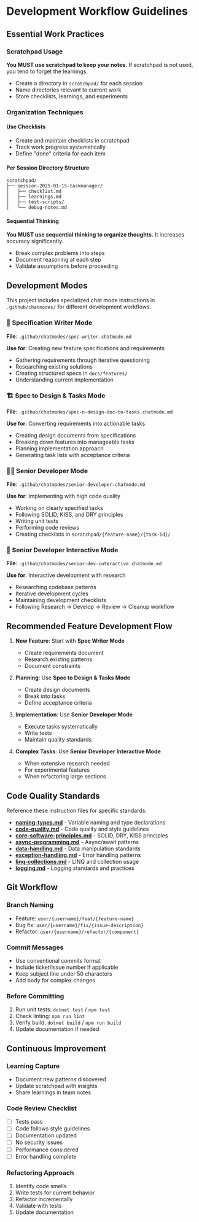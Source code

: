 # Development Workflow Guidelines

## Essential Work Practices

### Scratchpad Usage
**You MUST use scratchpad to keep your notes.** If scratchpad is not used, you tend to forget the learnings.

- Create a directory in `scratchpad/` for each session
- Name directories relevant to current work
- Store checklists, learnings, and experiments

### Organization Techniques

#### Use Checklists
- Create and maintain checklists in scratchpad
- Track work progress systematically
- Define "done" criteria for each item

#### Per Session Directory Structure
```
scratchpad/
├── session-2025-01-15-taskmanager/
│   ├── checklist.md
│   ├── learnings.md
│   ├── test-scripts/
│   └── debug-notes.md
```

#### Sequential Thinking
**You MUST use sequential thinking to organize thoughts.** It increases accuracy significantly.
- Break complex problems into steps
- Document reasoning at each step
- Validate assumptions before proceeding

## Development Modes

This project includes specialized chat mode instructions in `.github/chatmodes/` for different development workflows.

### 📝 Specification Writer Mode
**File**: `.github/chatmodes/spec-writer.chatmode.md`

**Use for**: Creating new feature specifications and requirements
- Gathering requirements through iterative questioning
- Researching existing solutions
- Creating structured specs in `docs/features/`
- Understanding current implementation

### 🏗️ Spec to Design & Tasks Mode
**File**: `.github/chatmodes/spec-n-design-doc-to-tasks.chatmode.md`

**Use for**: Converting requirements into actionable tasks
- Creating design documents from specifications
- Breaking down features into manageable tasks
- Planning implementation approach
- Generating task lists with acceptance criteria

### 👨‍💻 Senior Developer Mode
**File**: `.github/chatmodes/senior-developer.chatmode.md`

**Use for**: Implementing with high code quality
- Working on clearly specified tasks
- Following SOLID, KISS, and DRY principles
- Writing unit tests
- Performing code reviews
- Creating checklists in `scratchpad/{feature-name}/{task-id}/`

### 🔄 Senior Developer Interactive Mode
**File**: `.github/chatmodes/senior-dev-interactive.chatmode.md`

**Use for**: Interactive development with research
- Researching codebase patterns
- Iterative development cycles
- Maintaining development checklists
- Following Research → Develop → Review → Cleanup workflow

## Recommended Feature Development Flow

1. **New Feature**: Start with **Spec Writer Mode**
   - Create requirements document
   - Research existing patterns
   - Document constraints

2. **Planning**: Use **Spec to Design & Tasks Mode**
   - Create design documents
   - Break into tasks
   - Define acceptance criteria

3. **Implementation**: Use **Senior Developer Mode**
   - Execute tasks systematically
   - Write tests
   - Maintain quality standards

4. **Complex Tasks**: Use **Senior Developer Interactive Mode**
   - When extensive research needed
   - For experimental features
   - When refactoring large sections

## Code Quality Standards

Reference these instruction files for specific standards:

- **[naming-types.md](./naming-types.md)** - Variable naming and type declarations
- **[code-quality.md](./code-quality.md)** - Code quality and style guidelines
- **[core-software-principles.md](./core-software-principles.md)** - SOLID, DRY, KISS principles
- **[async-programming.md](./async-programming.md)** - Async/await patterns
- **[data-handling.md](./data-handling.md)** - Data manipulation standards
- **[exception-handling.md](./exception-handling.md)** - Error handling patterns
- **[linq-collections.md](./linq-collections.md)** - LINQ and collection usage
- **[logging.md](./logging.md)** - Logging standards and practices

## Git Workflow

### Branch Naming
- Feature: `user/{username}/feat/{feature-name}`
- Bug fix: `user/{username}/fix/{issue-description}`
- Refactor: `user/{username}/refactor/{component}`

### Commit Messages
- Use conventional commits format
- Include ticket/issue number if applicable
- Keep subject line under 50 characters
- Add body for complex changes

### Before Committing
1. Run unit tests: `dotnet test` / `npm test`
2. Check linting: `npm run lint`
3. Verify build: `dotnet build` / `npm run build`
4. Update documentation if needed

## Continuous Improvement

### Learning Capture
- Document new patterns discovered
- Update scratchpad with insights
- Share learnings in team notes

### Code Review Checklist
- [ ] Tests pass
- [ ] Code follows style guidelines
- [ ] Documentation updated
- [ ] No security issues
- [ ] Performance considered
- [ ] Error handling complete

### Refactoring Approach
1. Identify code smells
2. Write tests for current behavior
3. Refactor incrementally
4. Validate with tests
5. Update documentation